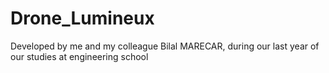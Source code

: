 # Drone_Lumineux
Developed by me and my colleague Bilal MARECAR, during our last year of our studies at engineering school
